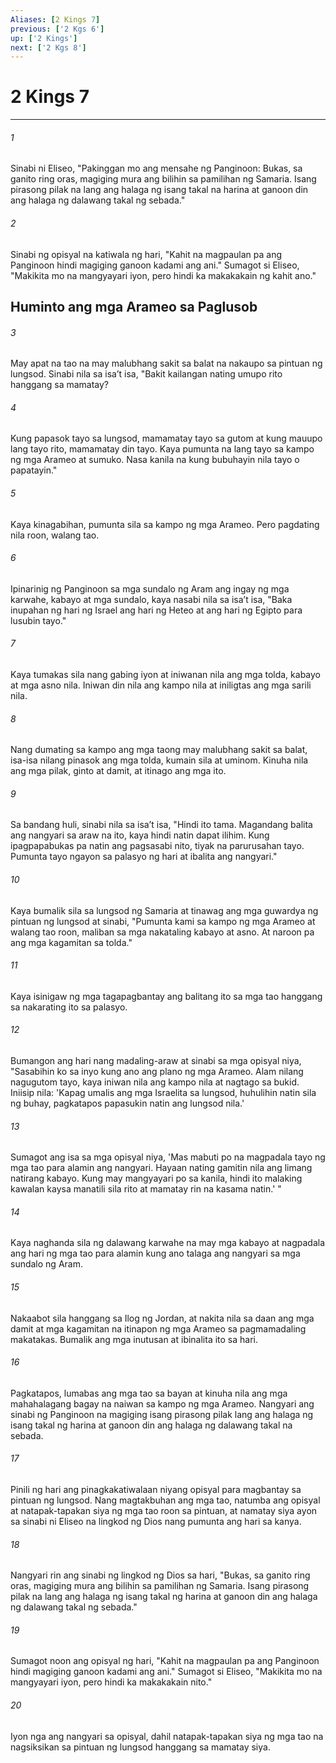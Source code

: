 ```yaml
---
Aliases: [2 Kings 7]
previous: ['2 Kgs 6']
up: ['2 Kings']
next: ['2 Kgs 8']
---
```

# 2 Kings 7

***






















###### 1 










Sinabi ni Eliseo, "Pakinggan mo ang mensahe ng Panginoon: Bukas, sa ganito ring oras, magiging mura ang bilihin sa pamilihan ng Samaria. Isang pirasong pilak na lang ang halaga ng isang takal na harina at ganoon din ang halaga ng dalawang takal ng sebada." 





















###### 2 










Sinabi ng opisyal na katiwala ng hari, "Kahit na magpaulan pa ang Panginoon hindi magiging ganoon kadami ang ani." Sumagot si Eliseo, "Makikita mo na mangyayari iyon, pero hindi ka makakakain ng kahit ano." 

## Huminto ang mga Arameo sa Paglusob 





















###### 3 










May apat na tao na may malubhang sakit sa balat na nakaupo sa pintuan ng lungsod. Sinabi nila sa isaʼt isa, "Bakit kailangan nating umupo rito hanggang sa mamatay? 





















###### 4 










Kung papasok tayo sa lungsod, mamamatay tayo sa gutom at kung mauupo lang tayo rito, mamamatay din tayo. Kaya pumunta na lang tayo sa kampo ng mga Arameo at sumuko. Nasa kanila na kung bubuhayin nila tayo o papatayin." 





















###### 5 










Kaya kinagabihan, pumunta sila sa kampo ng mga Arameo. Pero pagdating nila roon, walang tao. 





















###### 6 










Ipinarinig ng Panginoon sa mga sundalo ng Aram ang ingay ng mga karwahe, kabayo at mga sundalo, kaya nasabi nila sa isaʼt isa, "Baka inupahan ng hari ng Israel ang hari ng Heteo at ang hari ng Egipto para lusubin tayo." 





















###### 7 










Kaya tumakas sila nang gabing iyon at iniwanan nila ang mga tolda, kabayo at mga asno nila. Iniwan din nila ang kampo nila at iniligtas ang mga sarili nila. 





















###### 8 










Nang dumating sa kampo ang mga taong may malubhang sakit sa balat, isa-isa nilang pinasok ang mga tolda, kumain sila at uminom. Kinuha nila ang mga pilak, ginto at damit, at itinago ang mga ito. 





















###### 9 










Sa bandang huli, sinabi nila sa isaʼt isa, "Hindi ito tama. Magandang balita ang nangyari sa araw na ito, kaya hindi natin dapat ilihim. Kung ipagpapabukas pa natin ang pagsasabi nito, tiyak na parurusahan tayo. Pumunta tayo ngayon sa palasyo ng hari at ibalita ang nangyari." 





















###### 10 










Kaya bumalik sila sa lungsod ng Samaria at tinawag ang mga guwardya ng pintuan ng lungsod at sinabi, "Pumunta kami sa kampo ng mga Arameo at walang tao roon, maliban sa mga nakataling kabayo at asno. At naroon pa ang mga kagamitan sa tolda." 





















###### 11 










Kaya isinigaw ng mga tagapagbantay ang balitang ito sa mga tao hanggang sa nakarating ito sa palasyo. 





















###### 12 










Bumangon ang hari nang madaling-araw at sinabi sa mga opisyal niya, "Sasabihin ko sa inyo kung ano ang plano ng mga Arameo. Alam nilang nagugutom tayo, kaya iniwan nila ang kampo nila at nagtago sa bukid. Iniisip nila: 'Kapag umalis ang mga Israelita sa lungsod, huhulihin natin sila ng buhay, pagkatapos papasukin natin ang lungsod nila.' 





















###### 13 










Sumagot ang isa sa mga opisyal niya, 'Mas mabuti po na magpadala tayo ng mga tao para alamin ang nangyari. Hayaan nating gamitin nila ang limang natirang kabayo. Kung may mangyayari po sa kanila, hindi ito malaking kawalan kaysa manatili sila rito at mamatay rin na kasama natin.' " 





















###### 14 










Kaya naghanda sila ng dalawang karwahe na may mga kabayo at nagpadala ang hari ng mga tao para alamin kung ano talaga ang nangyari sa mga sundalo ng Aram. 





















###### 15 










Nakaabot sila hanggang sa Ilog ng Jordan, at nakita nila sa daan ang mga damit at mga kagamitan na itinapon ng mga Arameo sa pagmamadaling makatakas. Bumalik ang mga inutusan at ibinalita ito sa hari. 





















###### 16 










Pagkatapos, lumabas ang mga tao sa bayan at kinuha nila ang mga mahahalagang bagay na naiwan sa kampo ng mga Arameo. Nangyari ang sinabi ng Panginoon na magiging isang pirasong pilak lang ang halaga ng isang takal ng harina at ganoon din ang halaga ng dalawang takal na sebada. 





















###### 17 










Pinili ng hari ang pinagkakatiwalaan niyang opisyal para magbantay sa pintuan ng lungsod. Nang magtakbuhan ang mga tao, natumba ang opisyal at natapak-tapakan siya ng mga tao roon sa pintuan, at namatay siya ayon sa sinabi ni Eliseo na lingkod ng Dios nang pumunta ang hari sa kanya. 





















###### 18 










Nangyari rin ang sinabi ng lingkod ng Dios sa hari, "Bukas, sa ganito ring oras, magiging mura ang bilihin sa pamilihan ng Samaria. Isang pirasong pilak na lang ang halaga ng isang takal ng harina at ganoon din ang halaga ng dalawang takal ng sebada." 





















###### 19 










Sumagot noon ang opisyal ng hari, "Kahit na magpaulan pa ang Panginoon hindi magiging ganoon kadami ang ani." Sumagot si Eliseo, "Makikita mo na mangyayari iyon, pero hindi ka makakakain nito." 





















###### 20 










Iyon nga ang nangyari sa opisyal, dahil natapak-tapakan siya ng mga tao na nagsiksikan sa pintuan ng lungsod hanggang sa mamatay siya.
